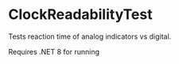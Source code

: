 # ClockReadabilityTest

Tests reaction time of analog indicators vs digital.

Requires .NET 8 for running
